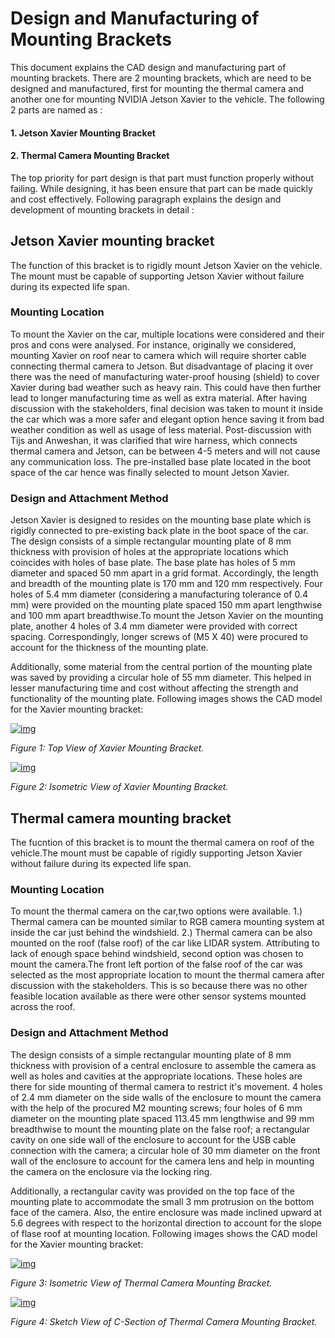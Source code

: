 # Design and Manufacturing of Mounting Brackets

This document explains the CAD design and manufacturing part of mounting brackets. There are 2 mounting brackets, which are need to be designed and manufactured, first for mounting the thermal camera and another one for mounting NVIDIA Jetson Xavier to the vehicle. The following 2 parts are named as :

#### 1. Jetson Xavier Mounting Bracket 
#### 2. Thermal Camera Mounting Bracket 

The top priority for part design is that part must function properly without failing. While designing, it has been ensure that part can be made quickly and cost effectively. Following paragraph explains the design and development of mounting brackets in detail :

## Jetson Xavier mounting bracket

The function of this bracket is to rigidly mount Jetson Xavier on the vehicle. The mount must be capable of supporting Jetson Xavier without failure during its expected life span.

### Mounting Location
To mount the Xavier on the car, multiple locations were considered and their pros and cons were analysed. For instance, originally we considered, mounting Xavier on roof near to camera which will require shorter cable connecting thermal camera to Jetson. But disadvantage of placing it over there was the need of manufacturing water-proof housing (shield) to cover Xavier during bad weather such as heavy rain. This could have then further lead to longer manufacturing time as well as extra material. 
After having discussion with the stakeholders, final decision was taken to mount it inside the car which was a more safer and elegant option hence saving it from bad weather condition as well as usage of less material. Post-discussion with Tijs and Anweshan, it was clarified that wire harness, which connects thermal camera and Jetson, can be between 4-5 meters and will not cause any communication loss. The pre-installed base plate located in the boot space of the car hence was finally selected to mount Jetson Xavier.

### Design and Attachment Method
Jetson Xavier is designed to resides on the mounting base plate which is rigidly connected to pre-existing back plate in the boot space of the car. The design consists of a simple rectangular mounting plate of 8 mm thickness with provision of holes at the appropriate locations which coincides with holes of base plate. The base plate has holes of 5 mm diameter and spaced 50 mm apart in a grid format. Accordingly, the length and breadth of the mounting plate is 170 mm and 120 mm respectively. Four holes of 5.4 mm diameter (considering a manufacturing tolerance of 0.4 mm) were provided on the mounting plate spaced 150 mm apart lengthwise and 100 mm apart breadthwise.To mount the Jetson Xavier on the mounting plate, another 4 holes of 3.4 mm diameter were provided with correct spacing. Correspondingly, longer screws of (M5 X 40) were procured to account for the thickness of the mounting plate. 

Additionally, some material from the central portion of the mounting plate was saved by providing a circular hole of 55 mm diameter. This helped in lesser manufacturing time and cost without affecting the strength and functionality of the mounting plate. Following images shows the CAD model for the Xavier mounting bracket:

[![img](https://github.com/tue-mps-edu/thermal_object_detection/raw/master/CAD/doc_images/xavier_image1.JPG)](https://github.com/tue-mps-edu/thermal_object_detection/blob/master/CAD/doc_images/xavier_image1.JPG)

*Figure 1: Top View of Xavier Mounting Bracket.*

[![img](https://github.com/tue-mps-edu/thermal_object_detection/raw/master/CAD/doc_images/xavier_image2.JPG)](https://github.com/tue-mps-edu/thermal_object_detection/blob/master/CAD/doc_images/xavier_image2.JPG)

*Figure 2: Isometric View of Xavier Mounting Bracket.*

## Thermal camera mounting bracket

The fucntion of this bracket is to mount the thermal camera on roof of the vehicle.The mount must be capable of rigidly supporting Jetson Xavier without failure during its expected life span.

### Mounting Location
To mount the thermal camera on the car,two options were available. 1.) Thermal camera can be mounted similar to RGB camera mounting system at inside the car just behind the windshield. 2.) Thermal camera can be also mounted on the roof (false roof) of the car like LIDAR system. Attributing to lack of enough space behind windshield, second option was chosen to mount the camera.The front left portion of the false roof of the car was selected as the most appropriate location to mount the thermal camera after discussion with the stakeholders. This is so because there was no other feasible location available as there were other sensor systems mounted across the roof.

### Design and Attachment Method
The design consists of a simple rectangular mounting plate of 8 mm thickness with provision of a central enclosure to assemble the camera as well as holes and cavities at the appropriate locations. These holes are there for side mounting of thermal camera to restrict it's movement. 4 holes of 2.4 mm diameter on the side walls of the enclosure to mount the camera with the help of the procured M2 mounting screws; four holes of 6 mm diameter on the mounting plate spaced 113.45 mm lengthwise and 99 mm breadthwise to mount the mounting plate on the false roof; a rectangular cavity on one side wall of the enclosure to account for the USB cable connection with the camera; a circular hole of 30 mm diameter on the front wall of the enclosure to account for the camera lens and help in mounting the camera on the enclosure via the locking ring. 

Additionally, a rectangular cavity was provided on the top face of the mounting plate to accommodate the small 3 mm protrusion on the bottom face of the camera. Also, the entire enclosure was made inclined upward at 5.6 degrees with respect to the horizontal direction to account for the slope of flase roof at mounting location. Following images shows the CAD model for the Xavier mounting bracket:

[![img](https://github.com/tue-mps-edu/thermal_object_detection/raw/master/CAD/doc_images/camera_image1.JPG)](https://github.com/tue-mps-edu/thermal_object_detection/blob/master/CAD/doc_images/camera_image1.JPG)

*Figure 3:  Isometric View of Thermal Camera Mounting Bracket.*

[![img](https://github.com/tue-mps-edu/thermal_object_detection/raw/master/CAD/doc_images/camera_image2.JPG)](https://github.com/tue-mps-edu/thermal_object_detection/blob/master/CAD/doc_images/camera_image2.JPG)

*Figure 4:  Sketch View of C-Section of Thermal Camera Mounting Bracket.*
